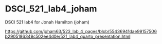 # DSCI_521_lab4_joham

DSCI 521 lab4 for Jonah Hamilton (joham)

https://github.com/joham63/523_lab_4_pages/blob/55436941dae99157506b2905186349c502ee4d0e/521_lab4_quarto_presentation.html
